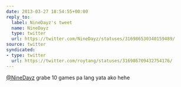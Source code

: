 ```yaml
---
date: 2013-03-27 18:54:55+00:00
reply_to:
  label: NineDayz's tweet
  name: NineDayz
  type: twitter
  url: https://twitter.com/NineDayz/statuses/316986530340159489/
source: twitter
syndicated:
- type: twitter
  url: https://twitter.com/roytang/statuses/316986709432754176/
---
```


[@NineDayz](https://twitter.com/NineDayz/) grabe 10 games pa lang yata ako hehe